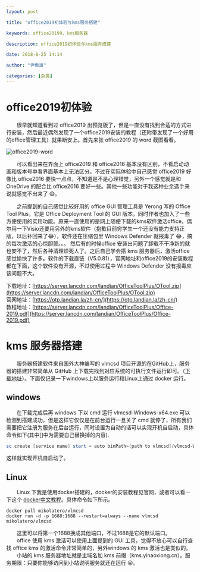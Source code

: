 ```yaml
---
layout: post

title: "office2019初体验与kms服务搭建"

keywords: office20199，kms服务器

description: office2019初体验与kms服务搭建

date: 2018-8-25 14:14

author: "尹傲雄"

categories: [杂类]
---
```


# office2019初体验

　　很早就知道看到过 office2019 出预览版了，但是一直没有找到合适的方式进行安装，然后最近偶然发现了一个office2019安装的教程（还附带发现了一个好用的office管理工具）就果断安上。首先来张 office2019 的 word 截图看看。

![office2019-word](https://cdn.yinaoxiong.cn/image/posts/2018-8-25/office2019-word.JPG)

　　可以看出来在界面上 office2019 和 office2016 基本没有区别，不看启动动画和版本号单看界面基本上无法区分。不过在实际体验中自己感觉 office2019 好像比 office2016 要快一点点，不知道是不是心理错觉，另外一个感觉就是和 OneDrive 的配合比 office2016 要好一些。其他一些功能对于我这种业余选手来说就感觉不出来了 :smile:。

　　之前提到的自己感觉比较好用的 office GUI 管理工具是 Yerong 写的 Office Tool Plus，它是 Office Deployment Tool 的 GUI 版本。同时作者也加入了一些方便使用的实用功能。原来一直使用的是网上随便下载的kms软件激活office，偶尔用一下Visio还要用另外的kms软件（抱歉目前穷学生一个还没有能力支持正版，以后补回来了:joy:），软件还在压缩包里 Windows Defender 就报毒了 :joy:，搞的每次激活的心惊胆颤。。。 然后有的时候office 安装出问题了卸载不干净新的就也安不了，然后各种清理烦死人了。之后自己学会搭 kms 服务器后，激活office感觉愉快了许多。软件的下载直链（V5.0.81），官网地址和office2019的安装教程都在下面，这个软件没有开源，不过使用过程中 Windows Defender 没有报毒应该问题不大。

下载地址：[https://server.lancdn.com/landian/OfficeToolPlus/OTool.zip](https://server.lancdn.com/landian/OfficeToolPlus/OTool.zip)  
官网地址：[https://otp.landian.la/zh-cn/](https://otp.landian.la/zh-cn/)  
教程地址：[https://server.lancdn.com/landian/OfficeToolPlus/Office-2019.pdf](https://server.lancdn.com/landian/OfficeToolPlus/Office-2019.pdf)

# kms 服务器搭建

　　服务器搭建软件来自国外大神编写的 vlmcsd 项目开源的在GitHub上，服务器的搭建非常简单从 GitHub 上下载完找到对应系统的可执行文件运行即可。（[下载地址](https://github.com/Wind4/vlmcsd/releases/download/svn1111/binaries.tar.gz)）。下面仅记录一下windows上以服务运行和Linux上通过 docker 运行。

## windows

　　在下载完成后再 windows 下以 cmd 运行 vlmcsd-Windows-x64.exe 可以检测到搭建成功，但是这样它仅仅是在前台运行一旦关了 cmd 就停了，所有我们需要把它注册为服务在后台运行，同时设置为自动的话可以实现开机自启动，具体命令如下(其中[]中为需要自己替换掉的内容).

```powershell
sc create [service name] start = auto binPath=[path to vlmcsd]/vlmcsd-Windows-x64.exe
```

这样就实现开机自启动了。

## Linux

　　Linux 下我是使用docker搭建的，docker的安装教程见官网，或者可以看一下这个  [docker中文教程](https://docker_practice.gitee.io/)。具体命令如下所示。

```shell
docker pull mikolatero/vlmcsd
docker run -d -p 1688:1688 --restart=always --name vlmcsd mikolatero/vlmcsd
```

　　这里可以将第一个1688换成其他端口，不过1688是它的默认端口。  
　　office 使用 kms 激活可以使用上面提到的 GUI 工具，觉得不放心可以自行查找 office kms 的激活命令非常简单的，另外windows 的 kms 激活也是类似的。  
　　小站的 kms 服务器地址就是主域名加 kms 前缀（kms.yinaoxiong.cn）。服务期限：只要你能够访问到小站说明服务就还在运行  :stuck_out_tongue_winking_eye:。

 


